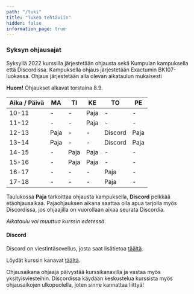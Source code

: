 ```yaml
---
path: "/tuki"
title: "Tukea tehtäviin"
hidden: false
information_page: true
---
```


### Syksyn ohjausajat

Syksyllä 2022 kurssilla järjestetään ohjausta sekä Kumpulan kampuksella että Discordissa. Kampuksella ohjaus järjestetään Exactumin BK107-luokassa. Ohjaus järjestetään alla olevan aikataulun mukaisesti

<strong>Huom!</strong> Ohjaukset alkavat torstaina 8.9.

| Aika / Päivä | MA | TI | KE | TO | PE |
|-----|----|----|----|----|----|
| 10-11 | - | - | Paja | - | - |
| 11-12 | - | - | Paja | - | - |
| 12-13 | Paja | - | - | Discord | Paja |
| 13-14 | Paja | - | - | Discord | Paja |
| 14-15 | - | Paja | Paja | - | - |
| 15-16 | - | Paja | Paja | - | - |
| 16-17 | - | - | - | Paja | - |
| 17-18 | - | - | - | Paja | - |

Taulukossa **Paja** tarkoittaa ohjausta kampuksella, **Discord** pelkkää etäohjausaikaa. Pajaohjauksen aikana saattaa olla apua tarjolla myös Discordissa, jos ohjaajilla on vuorollaan aikaa seurata Discordia.

*Aikataulu voi muuttua kurssin edetessä.*

#### Discord

Discord on viestintäsovellus, josta saat lisätietoa [täältä](https://discord.com/).

Löydät kurssin kanavat [täältä](https://study.cs.helsinki.fi/discord/join/ohjelmoinnin_mooc).

Ohjausaikana ohjaaja päivystää kurssikanavilla ja vastaa myös yksityisviesteihin. Discordissa käydään keskustelua kurssista myös ohjausaikojen ulkopuolella, joten sinne kannattaa liittyä!
